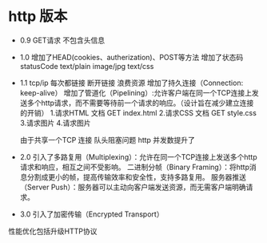 # http 版本

- 0.9
  GET请求 不包含头信息
- 1.0
  增加了HEAD(cookies、autherization)、POST等方法
  增加了状态码 statusCode
  text/plain image/jpg  text/css
- 1.1
  tcp/ip 每次都链接 断开链接 浪费资源
  增加了持久连接（Connection: keep-alive）
  增加了管道化（Pipelining）:允许客户端在同一个TCP连接上发送多个http请求，而不需要等待前一个请求的响应。（设计旨在减少建立连接的开销）
    1.请求HTML 文档 GET index.html
    2.请求CSS 文档 GET style.css
    3.请求图片
    4.请求图片

    由于共享一个TCP 连接 队头阻塞问题
  http 并发数提升了
- 2.0
  引入了多路复用（Multiplexing）：允许在同一个TCP连接上发送多个http请求和响应，相互之间不受影响。
  二进制分帧（Binary Framing）：将http消息分割成更小的帧，提高传输效率和安全性，支持多路复用。
  服务器推送（Server Push）：服务器可以主动向客户端发送资源，而无需客户端明确请求。
- 3.0
  引入了加密传输（Encrypted Transport）

性能优化包括升级HTTP协议

